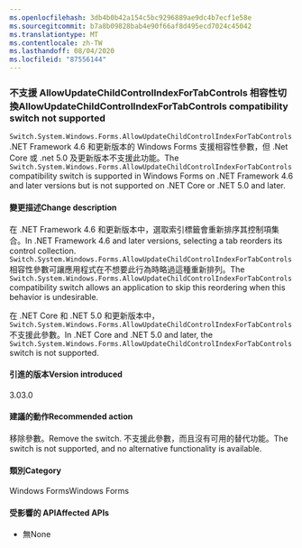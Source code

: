 ```yaml
---
ms.openlocfilehash: 3db4b0b42a154c5bc9296889ae9dc4b7ecf1e58e
ms.sourcegitcommit: b7a8b09828bab4e90f66af8d495ecd7024c45042
ms.translationtype: MT
ms.contentlocale: zh-TW
ms.lasthandoff: 08/04/2020
ms.locfileid: "87556144"
---
```

### <a name="allowupdatechildcontrolindexfortabcontrols-compatibility-switch-not-supported"></a><span data-ttu-id="ca16a-101">不支援 AllowUpdateChildControlIndexForTabControls 相容性切換</span><span class="sxs-lookup"><span data-stu-id="ca16a-101">AllowUpdateChildControlIndexForTabControls compatibility switch not supported</span></span>

<span data-ttu-id="ca16a-102">`Switch.System.Windows.Forms.AllowUpdateChildControlIndexForTabControls`.NET Framework 4.6 和更新版本的 Windows Forms 支援相容性參數，但 .Net Core 或 .net 5.0 及更新版本不支援此功能。</span><span class="sxs-lookup"><span data-stu-id="ca16a-102">The `Switch.System.Windows.Forms.AllowUpdateChildControlIndexForTabControls` compatibility switch is supported in Windows Forms on .NET Framework 4.6 and later versions but is not supported on .NET Core or .NET 5.0 and later.</span></span>

#### <a name="change-description"></a><span data-ttu-id="ca16a-103">變更描述</span><span class="sxs-lookup"><span data-stu-id="ca16a-103">Change description</span></span>

<span data-ttu-id="ca16a-104">在 .NET Framework 4.6 和更新版本中，選取索引標籤會重新排序其控制項集合。</span><span class="sxs-lookup"><span data-stu-id="ca16a-104">In .NET Framework 4.6 and later versions, selecting a tab reorders its control collection.</span></span> <span data-ttu-id="ca16a-105">`Switch.System.Windows.Forms.AllowUpdateChildControlIndexForTabControls`相容性參數可讓應用程式在不想要此行為時略過這種重新排列。</span><span class="sxs-lookup"><span data-stu-id="ca16a-105">The `Switch.System.Windows.Forms.AllowUpdateChildControlIndexForTabControls` compatibility switch allows an application to skip this reordering when this behavior is undesirable.</span></span>

<span data-ttu-id="ca16a-106">在 .NET Core 和 .NET 5.0 和更新版本中， `Switch.System.Windows.Forms.AllowUpdateChildControlIndexForTabControls` 不支援此參數。</span><span class="sxs-lookup"><span data-stu-id="ca16a-106">In .NET Core and .NET 5.0 and later, the `Switch.System.Windows.Forms.AllowUpdateChildControlIndexForTabControls` switch is not supported.</span></span>

#### <a name="version-introduced"></a><span data-ttu-id="ca16a-107">引進的版本</span><span class="sxs-lookup"><span data-stu-id="ca16a-107">Version introduced</span></span>

<span data-ttu-id="ca16a-108">3.0</span><span class="sxs-lookup"><span data-stu-id="ca16a-108">3.0</span></span>

#### <a name="recommended-action"></a><span data-ttu-id="ca16a-109">建議的動作</span><span class="sxs-lookup"><span data-stu-id="ca16a-109">Recommended action</span></span>

<span data-ttu-id="ca16a-110">移除參數。</span><span class="sxs-lookup"><span data-stu-id="ca16a-110">Remove the switch.</span></span> <span data-ttu-id="ca16a-111">不支援此參數，而且沒有可用的替代功能。</span><span class="sxs-lookup"><span data-stu-id="ca16a-111">The switch is not supported, and no alternative functionality is available.</span></span>

#### <a name="category"></a><span data-ttu-id="ca16a-112">類別</span><span class="sxs-lookup"><span data-stu-id="ca16a-112">Category</span></span>

<span data-ttu-id="ca16a-113">Windows Forms</span><span class="sxs-lookup"><span data-stu-id="ca16a-113">Windows Forms</span></span>

#### <a name="affected-apis"></a><span data-ttu-id="ca16a-114">受影響的 API</span><span class="sxs-lookup"><span data-stu-id="ca16a-114">Affected APIs</span></span>

- <span data-ttu-id="ca16a-115">無</span><span class="sxs-lookup"><span data-stu-id="ca16a-115">None</span></span>

<!-- 

#### Affected APIs

- Not detectable via API analysis

-->
